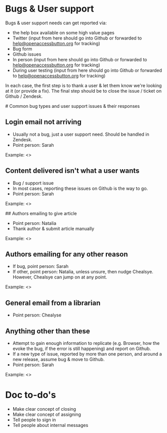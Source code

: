 # Bugs & User support

Bugs & user support needs can get reported via:
* the help box available on some high value pages
* Twitter (input from here should go into Github or forwarded to help@openaccessbutton.org for tracking)
* Bug form
* Github issues
* In person (input from here should go into Github or forwarded to help@openaccessbutton.org for tracking)
* During user testing (input from here should go into Github or forwarded to help@openaccessbutton.org for tracking)

In each case, the first step is to thank a user & let them know we're looking at it (or provide a fix). The final step should be to close the issue / ticket on Github / Zendesk.

# Common bug types and user support issues & their responses

## Login email not arriving

* Usually not a bug, just a user support need. Should be handled in Zendesk.
* Point person: Sarah

Example: <<insert>>

## Content delivered isn't what a user wants

* Bug / support issue
* In most cases, reporting these issues on Github is the way to go.
* Point person: Sarah

Example: <<insert>>

## Authors emailing to give article

* Point person: Natalia
* Thank author & submit article manually

Example: <<insert>>

## Authors emailing for any other reason

* If bug, point person: Sarah
* If other, point person: Natalia, unless unsure, then nudge Chealsye. However, Chealsye can jump on at any point.

Example: <<insert>>

## General email from a librarian

* Point person: Chealyse

## Anything other than these

* Attempt to gain enough information to replicate (e.g. Browser, how the evoke the bug, if the error is still happening) and report on Github.
* If a new type of issue, reported by more than one person, and around a new release, assume bug & move to Github.
* Point person: Sarah

Example: <<insert>>


# Doc to-do's

* Make clear concept of closing
* Make clear concept of assigning
* Tell people to sign in
* Tell people about internal messages
